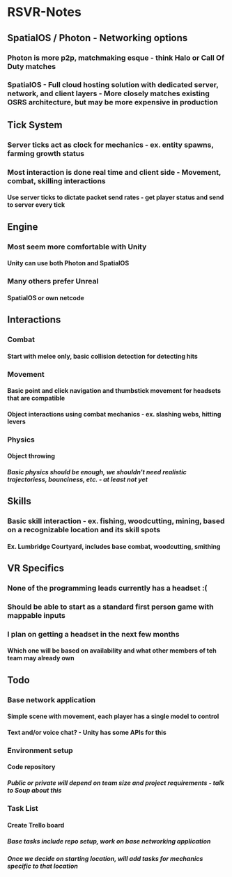 # RSVR-Notes

## SpatialOS / Photon - Networking options
### Photon is more p2p, matchmaking esque - think Halo or Call Of Duty matches
### SpatialOS - Full cloud hosting solution with dedicated server, network, and client layers - More closely matches existing OSRS architecture, but may be more expensive in production
	
## Tick System
### Server ticks act as clock for mechanics - ex. entity spawns, farming growth status
### Most interaction is done real time and client side - Movement, combat, skilling interactions
#### Use server ticks to dictate packet send rates - get player status and send to server every tick
		
## Engine
### Most seem more comfortable with Unity
#### Unity can use both Photon and SpatialOS
### Many others prefer Unreal
#### SpatialOS or own netcode
		
## Interactions
### Combat
#### Start with melee only, basic collision detection for detecting hits
### Movement
#### Basic point and click navigation and thumbstick movement for headsets that are compatible
#### Object interactions using combat mechanics - ex. slashing webs, hitting levers
### Physics
#### Object throwing
##### Basic physics should be enough, we shouldn't need realistic trajectoriess, bounciness, etc. - at least not yet
			
## Skills
### Basic skill interaction - ex. fishing, woodcutting, mining, based on a recognizable location and its skill spots
#### Ex. Lumbridge Courtyard, includes base combat, woodcutting, smithing
		
## VR Specifics
### None of the programming leads currently has a headset :(
### Should be able to start as a standard first person game with mappable inputs
### I plan on getting a headset in the next few months
#### Which one will be based on availability and what other members of teh team may already own
		
## Todo
### Base network application
#### Simple scene with movement, each player has a single model to control
#### Text and/or voice chat? - Unity has some APIs for this
### Environment setup
#### Code repository
##### Public or private will depend on team size and project requirements - talk to Soup about this
### Task List
#### Create Trello board
##### Base tasks include repo setup, work on base networking application
##### Once we decide on starting location, will add tasks for mechanics specific to that location
